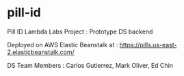 # pill-id
Pill ID Lambda Labs Project :  Prototype DS backend

Deployed on AWS Elastic Beanstalk at : https://pills.us-east-2.elasticbeanstalk.com/

DS Team Members : Carlos Gutierrez,  Mark Oliver,  Ed Chin
